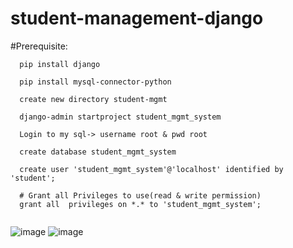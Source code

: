 # student-management-django

#Prerequisite:
```
  pip install django
  
  pip install mysql-connector-python
  
  create new directory student-mgmt
  
  django-admin startproject student_mgmt_system
  
  Login to my sql-> username root & pwd root 
  
  create database student_mgmt_system
    
  create user 'student_mgmt_system'@'localhost' identified by 'student';
  
  # Grant all Privileges to use(read & write permission)
  grant all  privileges on *.* to 'student_mgmt_system';
 
```
 ![image](https://user-images.githubusercontent.com/84037413/136261426-8c607c1f-b76e-44f0-8565-26e094228789.png)
 ![image](https://user-images.githubusercontent.com/84037413/136262847-c0a6a82a-2409-484d-88b1-0ff9989e7f8f.png)
 

